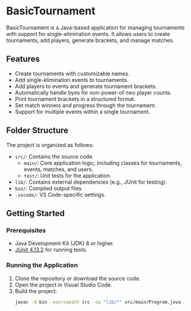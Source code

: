 # BasicTournament

BasicTournament is a Java-based application for managing tournaments with support for single-elimination events. It allows users to create tournaments, add players, generate brackets, and manage matches.

## Features

- Create tournaments with customizable names.
- Add single-elimination events to tournaments.
- Add players to events and generate tournament brackets.
- Automatically handle byes for non-power-of-two player counts.
- Print tournament brackets in a structured format.
- Set match winners and progress through the tournament.
- Support for multiple events within a single tournament.

## Folder Structure

The project is organized as follows:

- `src/`: Contains the source code.
  - `main/`: Core application logic, including classes for tournaments, events, matches, and users.
  - `test/`: Unit tests for the application.
- `lib/`: Contains external dependencies (e.g., JUnit for testing).
- `bin/`: Compiled output files.
- `.vscode/`: VS Code-specific settings.

## Getting Started

### Prerequisites

- Java Development Kit (JDK) 8 or higher.
- [JUnit 4.13.2](https://junit.org/junit4/) for running tests.

### Running the Application

1. Clone the repository or download the source code.
2. Open the project in Visual Studio Code.
3. Build the project:
   ```sh
   javac -d bin -sourcepath src -cp "lib/*" src/main/Program.java